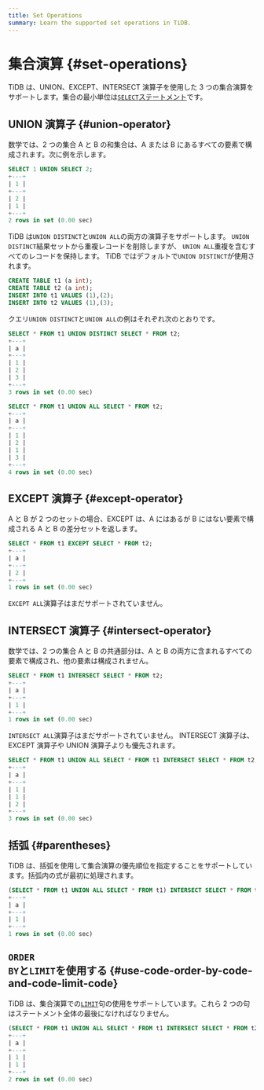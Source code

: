 ```yaml
---
title: Set Operations
summary: Learn the supported set operations in TiDB.
---
```


# 集合演算 {#set-operations}

TiDB は、UNION、EXCEPT、INTERSECT 演算子を使用した 3 つの集合演算をサポートします。集合の最小単位は[`SELECT`ステートメント](/sql-statements/sql-statement-select.md)です。

## UNION 演算子 {#union-operator}

数学では、2 つの集合 A と B の和集合は、A または B にあるすべての要素で構成されます。次に例を示します。

```sql
SELECT 1 UNION SELECT 2;
+---+
| 1 |
+---+
| 2 |
| 1 |
+---+
2 rows in set (0.00 sec)
```

TiDB は`UNION DISTINCT`と`UNION ALL`の両方の演算子をサポートします。 `UNION DISTINCT`結果セットから重複レコードを削除しますが、 `UNION ALL`重複を含むすべてのレコードを保持します。 TiDB ではデフォルトで`UNION DISTINCT`が使用されます。

```sql
CREATE TABLE t1 (a int);
CREATE TABLE t2 (a int);
INSERT INTO t1 VALUES (1),(2);
INSERT INTO t2 VALUES (1),(3);
```

クエリ`UNION DISTINCT`と`UNION ALL`の例はそれぞれ次のとおりです。

```sql
SELECT * FROM t1 UNION DISTINCT SELECT * FROM t2;
+---+
| a |
+---+
| 1 |
| 2 |
| 3 |
+---+
3 rows in set (0.00 sec)

SELECT * FROM t1 UNION ALL SELECT * FROM t2;
+---+
| a |
+---+
| 1 |
| 2 |
| 1 |
| 3 |
+---+
4 rows in set (0.00 sec)
```

## EXCEPT 演算子 {#except-operator}

A と B が 2 つのセットの場合、EXCEPT は、A にはあるが B にはない要素で構成される A と B の差分セットを返します。

```sql
SELECT * FROM t1 EXCEPT SELECT * FROM t2;
+---+
| a |
+---+
| 2 |
+---+
1 rows in set (0.00 sec)
```

`EXCEPT ALL`演算子はまだサポートされていません。

## INTERSECT 演算子 {#intersect-operator}

数学では、2 つの集合 A と B の共通部分は、A と B の両方に含まれるすべての要素で構成され、他の要素は構成されません。

```sql
SELECT * FROM t1 INTERSECT SELECT * FROM t2;
+---+
| a |
+---+
| 1 |
+---+
1 rows in set (0.00 sec)
```

`INTERSECT ALL`演算子はまだサポートされていません。 INTERSECT 演算子は、EXCEPT 演算子や UNION 演算子よりも優先されます。

```sql
SELECT * FROM t1 UNION ALL SELECT * FROM t1 INTERSECT SELECT * FROM t2;
+---+
| a |
+---+
| 1 |
| 1 |
| 2 |
+---+
3 rows in set (0.00 sec)
```

## 括弧 {#parentheses}

TiDB は、括弧を使用して集合演算の優先順位を指定することをサポートしています。括弧内の式が最初に処理されます。

```sql
(SELECT * FROM t1 UNION ALL SELECT * FROM t1) INTERSECT SELECT * FROM t2;
+---+
| a |
+---+
| 1 |
+---+
1 rows in set (0.00 sec)
```

## <code>ORDER BY</code>と<code>LIMIT</code>を使用する {#use-code-order-by-code-and-code-limit-code}

TiDB は、集合演算での[`LIMIT`](/media/sqlgram/LimitClause.png)句の使用をサポートしています。これら 2 つの句はステートメント全体の最後になければなりません。

```sql
(SELECT * FROM t1 UNION ALL SELECT * FROM t1 INTERSECT SELECT * FROM t2) ORDER BY a LIMIT 2;
+---+
| a |
+---+
| 1 |
| 1 |
+---+
2 rows in set (0.00 sec)
```
